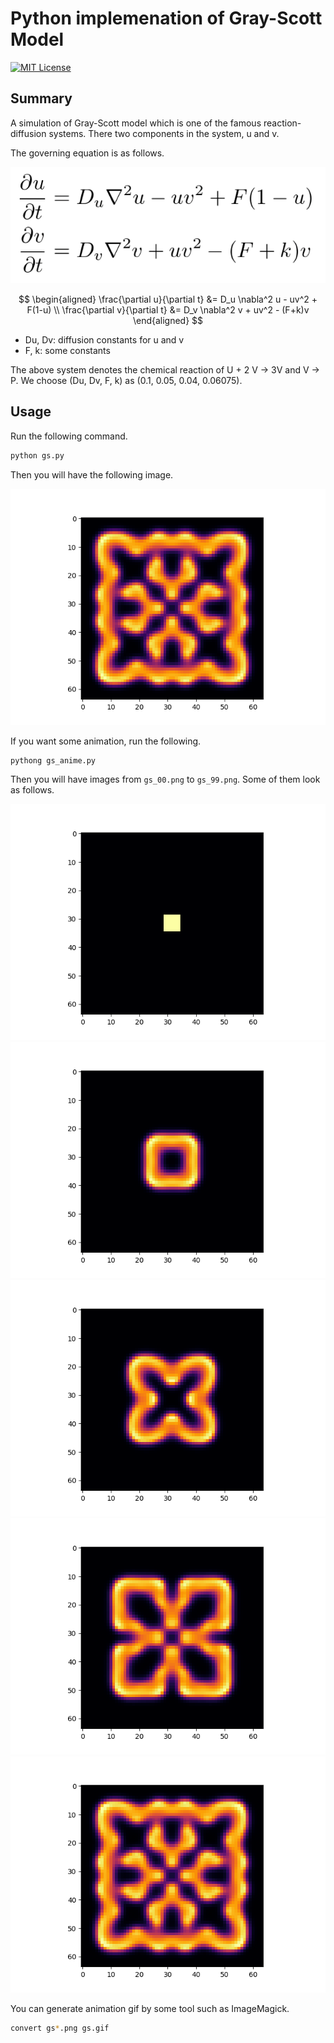 # Python implemenation of Gray-Scott Model

[![MIT License](http://img.shields.io/badge/license-MIT-blue.svg?style=flat)](LICENSE)

## Summary

A simulation of Gray-Scott model which is one of the famous reaction-diffusion systems.
There two components in the system, u and v.

The governing equation is as follows.

![eq.png](fig/eq.png)

$$
\begin{aligned}
\frac{\partial u}{\partial t} &= D_u \nabla^2 u - uv^2 + F(1-u) \\
\frac{\partial v}{\partial t} &= D_v \nabla^2 v + uv^2 - (F+k)v
\end{aligned}
$$

* Du, Dv: diffusion constants for u and v
* F, k: some constants

The above system denotes the chemical reaction of U + 2 V -> 3V and V -> P.
We choose (Du, Dv, F, k) as (0.1, 0.05, 0.04, 0.06075).

## Usage

Run the following command.

```sh
python gs.py
```

Then you will have the following image.

![output.png](fig/output.png)

If you want some animation, run the following.

```sh
pythong gs_anime.py
```

Then you will have images from `gs_00.png` to `gs_99.png`. Some of them look as follows.

![gs_00.png](fig/gs_00.png)
![gs_25.png](fig/gs_25.png)
![gs_50.png](fig/gs_50.png)
![gs_75.png](fig/gs_75.png)
![gs_99.png](fig/gs_99.png)

You can generate animation gif by some tool such as ImageMagick.

```sh
convert gs*.png gs.gif
```